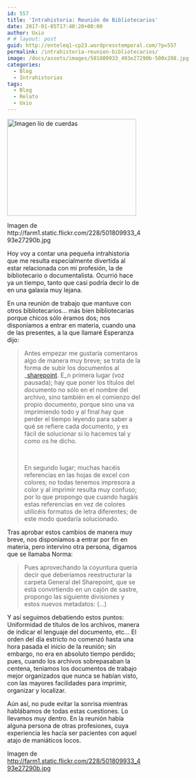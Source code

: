```yaml
---
id: 557
title: 'Intrahistoria: Reunión de Bibliotecarios'
date: 2017-01-05T17:40:20+00:00
author: Uxio
# # layout: post
guid: http://enteleq1-cp23.wordpresstemporal.com/?p=557
permalink: /intrahistoria-reunion-bibliotecarios/
image: /docs/assets/images/501809933_493e27290b-500x288.jpg
categories:
  - Blog
  - Intrahistorias
tags:
  - Blog
  - Relato
  - Uxio
---
```

<div id="attachment_1166" style="width: 310px" class="wp-caption alignleft">
  <a href="http://entelequia.info/docs/assets/images/501809933_493e27290b.jpg"><img aria-describedby="caption-attachment-1166" class="wp-image-1166 size-medium" src="http://entelequia.info/docs/assets/images/501809933_493e27290b-300x225.jpg" alt="Imagen lío de cuerdas" width="300" height="225" srcset="http://entelequia.info/docs/assets/images/501809933_493e27290b-300x225.jpg 300w, http://entelequia.info/docs/assets/images/501809933_493e27290b-400x300.jpg 400w, http://entelequia.info/docs/assets/images/501809933_493e27290b.jpg 500w" sizes="(max-width: 300px) 100vw, 300px" /></a>
  
  <p id="caption-attachment-1166" class="wp-caption-text">
    Imagen de http://farm1.static.flickr.com/228/501809933_493e27290b.jpg
  


Hoy voy a contar una pequeña intrahistoria que me resulta especialmente divertida al estar relacionada con mi profesión, la de bibliotecario o documentalista. Ocurrió hace ya un tiempo, tanto que casi podría decir lo de en una galaxia muy lejana.

En una reunión de trabajo que mantuve con otros bibliotecarios&#8230; más bien bibliotecarias porque chicos sólo éramos dos; nos disponíamos a entrar en materia, cuando una de las presentes, a la que llamaré Esperanza dijo:

> Antes empezar me gustaría comentaros algo de manera muy breve; se trata de la forma de subir los documentos al _[sharepoint](http://es.wikipedia.org/wiki/Sharepoint_Portal_Server). E_n primera lugar (voz pausada); hay que poner los títulos del documento no sólo en el nombre del archivo, sino también en el comienzo del propio documento, porque sino una va imprimiendo todo y al final hay que perder el tiempo leyendo para saber a qué se refiere cada documento, y es fácil de solucionar si lo hacemos tal y como os he dicho.
> 
> &nbsp;
> 
> En segundo lugar; muchas hacéis referencias en las hojas de excel con colores; no todas tenemos impresora a color y al imprimir resulta muy confuso; por lo que propongo que cuando hagáis estas referencias en vez de colores utilicéis formatos de letra diferentes; de este modo quedaría solucionado.

Tras aprobar estos cambios de manera muy breve, nos disponíamos a entrar por fin en materia, pero intervino otra persona, digamos que se llamaba Norma:

> Pues aprovechando la coyuntura quería decir que deberíamos reestructurar la carpeta General del Sharepoint, que se está convirtiendo en un cajón de sastre, propongo las siguiente divisiones y estos nuevos metadatos: (&#8230;)

Y así seguimos debatiendo estos puntos: Uniformidad de títulos de los archivos, manera de indicar el lenguaje del documento, etc&#8230; El orden del día estricto no comenzó hasta una hora pasada el inicio de la reunión; sin embargo, no era en absoluto tiempo perdido; pues, cuando los archivos sobrepasaban la centena, teníamos los documentos de trabajo mejor organizados que nunca se habían visto, con las mayores facilidades para imprimir, organizar y localizar.

Aún así, no pude evitar la sonrisa mientras hablábamos de todas estas cuestiones. Lo llevamos muy dentro. En la reunión había alguna persona de otras profesiones, cuya experiencia les hacía ser pacientes con aquel atajo de maniáticos locos.

Imagen de http://farm1.static.flickr.com/228/501809933_493e27290b.jpg